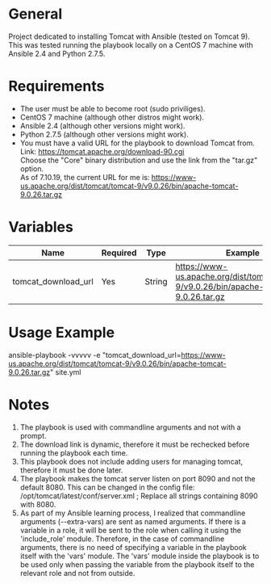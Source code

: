 # General
Project dedicated to installing Tomcat with Ansible (tested on Tomcat 9).  
This was tested running the playbook locally on a CentOS 7 machine with Ansible 2.4 and Python 2.7.5.
  
  
# Requirements
* The user must be able to become root (sudo priviliges).  
* CentOS 7 machine (although other distros might work).  
* Ansible 2.4 (although other versions might work).  
* Python 2.7.5 (although other versions might work).  
* You must have a valid URL for the playbook to download Tomcat from.
Link: https://tomcat.apache.org/download-90.cgi  
Choose the "Core" binary distribution and use the link from the "tar.gz" option.  
As of 7.10.19, the current URL for me is: https://www-us.apache.org/dist/tomcat/tomcat-9/v9.0.26/bin/apache-tomcat-9.0.26.tar.gz  
  
  
# Variables
| Name | Required | Type | Example |
| ---- | -------- | ---- | ------- |
| tomcat_download_url | Yes | String | https://www-us.apache.org/dist/tomcat/tomcat-9/v9.0.26/bin/apache-tomcat-9.0.26.tar.gz |
  
   
# Usage Example
ansible-playbook -vvvvv -e "tomcat_download_url=https://www-us.apache.org/dist/tomcat/tomcat-9/v9.0.26/bin/apache-tomcat-9.0.26.tar.gz" site.yml
  
  
# Notes
1) The playbook is used with commandline arguments and not with a prompt.  
2) The download link is dynamic, therefore it must be rechecked before running the playbook each time.  
3) This playbook does not include adding users for managing tomcat, therefore it must be done later.
4) The playbook makes the tomcat server listen on port 8090 and not the default 8080. This can be changed in the config file: /opt/tomcat/latest/conf/server.xml ; Replace all strings containing 8090 with 8080.
5) As part of my Ansible learning process, I realized that commandline arguments (--extra-vars) are sent as named arguments. If there is a variable in a role, it will be sent to the role when calling it using the 'include_role' module. Therefore, in the case of commandline arguments, there is no need of specifying a variable in the playbook itself with the 'vars' module. The 'vars' module inside the playbook is to be used only when passing the variable from the playbook itself to the relevant role and not from outside.  
